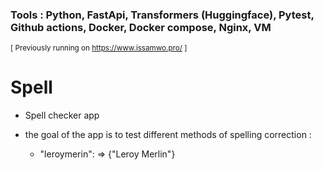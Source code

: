 ### Tools : Python, FastApi, Transformers (Huggingface), Pytest, Github actions, Docker, Docker compose, Nginx, VM
<small>[ Previously running on https://www.issamwo.pro/ ]</small>

# Spell

- Spell checker app

- the goal of the app is to test different methods of spelling correction :

  * "leroymerin":
                => {"Leroy Merlin"}
    
